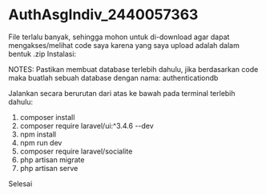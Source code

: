 # AuthAsgIndiv_2440057363
File terlalu banyak, sehingga mohon untuk di-download agar dapat mengakses/melihat code saya karena yang saya upload adalah dalam bentuk .zip
Instalasi:

NOTES: Pastikan membuat database terlebih dahulu, jika berdasarkan code maka buatlah sebuah database dengan nama: authenticationdb

Jalankan secara berurutan dari atas ke bawah pada terminal terlebih dahulu:
1. composer install
2. composer require laravel/ui:^3.4.6 --dev
3. npm install
4. npm run dev
5. composer require laravel/socialite
6. php artisan migrate
7. php artisan serve

Selesai
